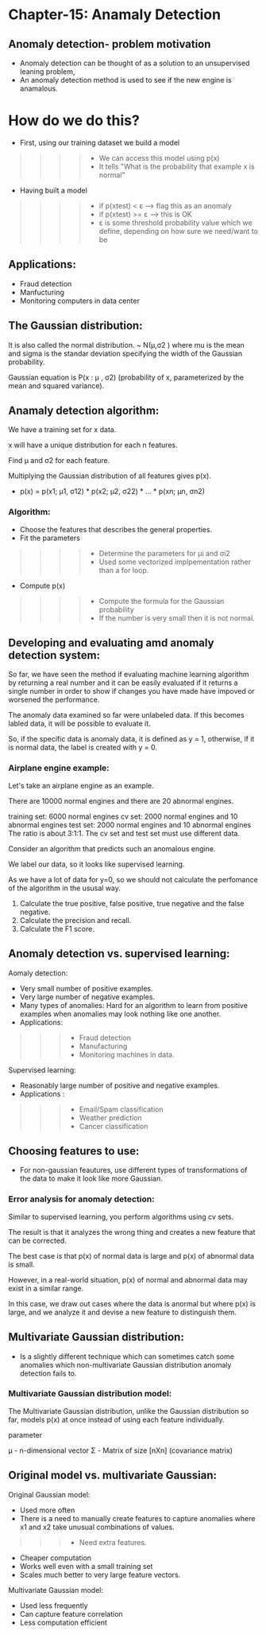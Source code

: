 # Chapter-15: Anamaly Detection

## Anomaly detection- problem motivation
+ Anomaly detection can be thought of as a solution to an unsupervised leaning problem,
+ An anomaly detection method is used to see if the new engine is anamalous.


# How do we do this?
+ First, using our training dataset we build a model 
>>>> + We can access this model using p(x)
>>>> + It tells "What is the probability that example x is normal" 
+ Having built a model
>>>> + if p(xtest) < ε --> flag this as an anomaly
>>>> + if p(xtest) >= ε --> this is OK
>>>> + ε is some threshold probability value which we define, depending on how sure we need/want to be


## Applications:
+ Fraud detection
+ Manfucturing
+ Monitoring computers in data center


## The Gaussian distribution:
It is also called the normal distribution.
~ N(μ,σ2 ) where mu is the mean and sigma is the standar deviation specifying the width of the Gaussian probability.

Gaussian equation is
P(x : μ , σ2) (probability of x, parameterized by the mean and squared variance).

## Anamaly detection algorithm:
We have a training set for x data.

x will have a unique distribution for each n features.

Find μ and σ2 for each feature.

Multiplying the Gaussian distribution of all features gives p(x).
+ p(x) = p(x1; μ1, σ12) * p(x2; μ2, σ22) * ... * p(xn; μn, σn2)


### Algorithm:
+ Choose the features that describes the general properties.
+ Fit the parameters 
>>>> + Determine the parameters for μi and σi2
>>>> + Used some vectorized implpementation rather than a for loop.
+ Compute p(x)
>>>> + Compute the formula for the Gaussian probability
>>>> + If the number is very small then it is not normal.


## Developing and evaluating amd anomaly detection system:
So far, we have seen the method if evaluating machine learning algorithm by returning a real number and it can be easily evaluated if it returns a single number in order to show if changes you have made have impoved or worsened the performance.

The anomaly data examined so far were unlabeled data. If this becomes labled data, it will be possible to evaluate it.

So, if the specific data is anomaly data, it is defined as y = 1, otherwise, if it is normal data, the label is created with y = 0.


### Airplane engine example:


Let's take an airplane engine as an example.

There are 10000 normal engines and there are 20 abnormal engines.

training set: 6000 normal engines
cv set: 2000 normal engines and 10 abnormal engines
test set: 2000 normal engines and 10 abnormal engines
The ratio is about 3:1:1. The cv set and test set must use different data.

Consider an algorithm that predicts such an anomalous engine.

We label our data, so it looks like supervised learning.

As we have a lot of data for y=0, so we should not calculate the perfomance of the algorithm in the ususal way.

1. Calculate the true positive, false positive, true negative and the false negative.
2. Calculate the precision and recall.
3. Calculate the F1 score.



## Anomaly detection vs. supervised learning:

Aomaly detection:
+ Very small number of positive examples.
+ Very large number of negative examples.
+ Many types of anomalies: Hard for an algorithm to learn from positive examples when anomalies may look nothing like one another.
+ Applications:
>>> + Fraud detection
>>> + Manufacturing 
>>> + Monitoring machines in data.


Supervised learning:
+ Reasonably large number of positive and negative examples.
+ Applications :
>>> + Email/Spam classification
>>> + Weather prediction
>>> + Cancer classification


## Choosing features to use:

+  For non-gaussian feautures, use different types of transformations of the data to make it look like more Gaussian.

### Error analysis for anomaly detection:
Similar to supervised learning, you perform algorithms using cv sets.

The result is that it analyzes the wrong thing and creates a new feature that can be corrected.

The best case is that p(x) of normal data is large and p(x) of abnormal data is small.

However, in a real-world situation, p(x) of normal and abnormal data may exist in a similar range.

In this case, we draw out cases where the data is anormal but where p(x) is large, and we analyze it and devise a new feature to distinguish them.


## Multivariate Gaussian distribution:
+ Is a slightly different technique which can sometimes catch some anomalies which non-multivariate Gaussian distribution anomaly detection fails to.

###  Multivariate Gaussian distribution model:
The Multivariate Gaussian distribution, unlike the Gaussian distribution so far, models p(x) at once instead of using each feature individually.

parameter

μ - n-dimensional vector
Σ - Matrix of size [nXn] (covariance matrix)


## Original model vs. multivariate Gaussian:

Original Gaussian model: 
+ Used more often
+ There is a need to manually create features to capture anomalies where x1 and x2 take unusual combinations of values.
>>> + Need extra features.
+ Cheaper computation
+ Works well even with a small training set
+ Scales much better to very large feature vectors.


Multivariate Gaussian model:
+ Used less frequently
+ Can capture feature correlation 
+ Less computation efficient 